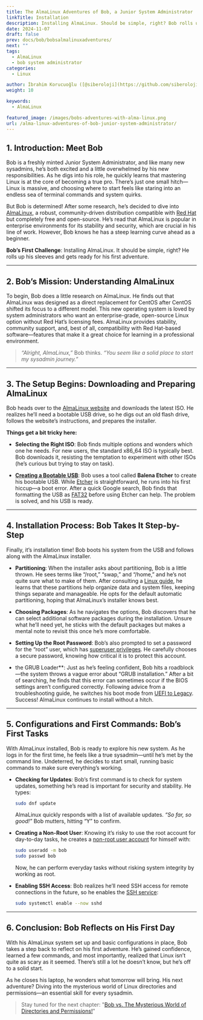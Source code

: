 ```yaml
---
title: The AlmaLinux Adventures of Bob, a Junior System Administrator
linkTitle: Installation
description: Installing AlmaLinux. Should be simple, right? Bob rolls up his sleeves and gets ready for his first adventure.
date: 2024-11-07
draft: false
prev: docs/bob/bobsalmalinuxadventures/
next: ""
tags:
  - AlmaLinux
  - bob system administrator
categories:
  - Linux

author: İbrahim Korucuoğlu ([@siberoloji](https://github.com/siberoloji))
weight: 10

keywords:
  - AlmaLinux

featured_image: /images/bobs-adventures-with-alma-linux.png
url: /alma-linux-adventures-of-bob-junior-system-administrator/
---
```


## 1. Introduction: Meet Bob

Bob is a freshly minted Junior System Administrator, and like many new sysadmins, he’s both excited and a little overwhelmed by his new responsibilities. As he digs into his role, he quickly learns that mastering Linux is at the core of becoming a true pro. There’s just one small hitch—Linux is massive, and choosing where to start feels like staring into an endless sea of terminal commands and system quirks.

But Bob is determined! After some research, he’s decided to dive into [AlmaLinux](/exploring-alma-linux-enterprise-computing/), a robust, community-driven distribution compatible with [Red Hat](/red-hat-open-source-powerhouse-transforming-enterprise-computing/) but completely free and open-source. He’s read that AlmaLinux is popular in enterprise environments for its stability and security, which are crucial in his line of work. However, Bob knows he has a steep learning curve ahead as a beginner.

**Bob’s First Challenge**: Installing AlmaLinux. It should be simple, right? He rolls up his sleeves and gets ready for his first adventure.

---

## 2. Bob’s Mission: Understanding AlmaLinux

To begin, Bob does a little research on AlmaLinux. He finds out that AlmaLinux was designed as a direct replacement for CentOS after CentOS shifted its focus to a different model. This new operating system is loved by system administrators who want an enterprise-grade, open-source Linux option without Red Hat’s licensing fees. AlmaLinux provides stability, community support, and, best of all, compatibility with Red Hat-based software—features that make it a great choice for learning in a professional environment.

> *“Alright, AlmaLinux,”* Bob thinks. *“You seem like a solid place to start my sysadmin journey.”*

---

## 3. The Setup Begins: Downloading and Preparing AlmaLinux

Bob heads over to the [AlmaLinux website](https://almalinux.org) and downloads the latest ISO. He realizes he’ll need a bootable USB drive, so he digs out an old flash drive, follows the website’s instructions, and prepares the installer.

**Things get a bit tricky here:**

- **Selecting the Right ISO**: Bob finds multiple options and wonders which one he needs. For new users, the standard x86_64 ISO is typically best. Bob downloads it, resisting the temptation to experiment with other ISOs (he’s curious but trying to stay on task).

- [**Creating a Bootable USB**](/creating-bootable-usb-windows-linux-macos/): Bob uses a tool called **Balena Etcher** to create his bootable USB. While [Etcher](/balena-etcher-tool-creating-bootable-usb/) is straightforward, he runs into his first hiccup—a boot error. After a quick Google search, Bob finds that formatting the USB as [FAT32](/fat32-microsoft-windows-file-systems/) before using Etcher can help. The problem is solved, and his USB is ready.

---

## 4. Installation Process: Bob Takes It Step-by-Step

Finally, it’s installation time! Bob boots his system from the USB and follows along with the AlmaLinux installer.

- **Partitioning**: When the installer asks about partitioning, Bob is a little thrown. He sees terms like “/root,” “swap,” and “/home,” and he’s not quite sure what to make of them. After consulting a [Linux guide](/concepts-root-home-swap-spaces-linux/), he learns that these partitions help organize data and system files, keeping things separate and manageable. He opts for the default automatic partitioning, hoping that AlmaLinux’s installer knows best.

- **Choosing Packages**: As he navigates the options, Bob discovers that he can select additional software packages during the installation. Unsure what he’ll need yet, he sticks with the default packages but makes a mental note to revisit this once he’s more comfortable.

- **Setting Up the Root Password**: Bob’s also prompted to set a password for the “root” user, which has [superuser privileges](/understanding-root-user-linux-important-role-security/). He carefully chooses a secure password, knowing how critical it is to protect this account.

- the GRUB Loader**: Just as he’s feeling confident, Bob hits a roadblock—the system throws a vague error about “GRUB installation.” After a bit of searching, he finds that this error can sometimes occur if the BIOS settings aren’t configured correctly. Following advice from a troubleshooting guide, he switches his boot mode from [UEFI to Legacy](/understanding-uefi-legacy-boot-mode-comprehensive-guide/). Success! AlmaLinux continues to install without a hitch.

---

## 5. Configurations and First Commands: Bob’s First Tasks

With AlmaLinux installed, Bob is ready to explore his new system. As he logs in for the first time, he feels like a true sysadmin—until he’s met by the command line. Undeterred, he decides to start small, running basic commands to make sure everything’s working.

- **Checking for Updates**: Bob’s first command is to check for system updates, something he’s read is important for security and stability. He types:

    ```bash
    sudo dnf update
    ```

    AlmaLinux quickly responds with a list of available updates. *“So far, so good!”* Bob mutters, hitting “Y” to confirm.

- **Creating a Non-Root User**: Knowing it’s risky to use the root account for day-to-day tasks, he creates a [non-root user account](/creating-non-root-user-linux/) for himself with:

    ```bash
    sudo useradd -m bob
    sudo passwd bob
    ```

    Now, he can perform everyday tasks without risking system integrity by working as root.

- **Enabling SSH Access**: Bob realizes he’ll need SSH access for remote connections in the future, so he enables the [SSH service](/understanding-ssh-service-linux/):

    ```bash
    sudo systemctl enable --now sshd
    ```

---

## 6. Conclusion: Bob Reflects on His First Day

With his AlmaLinux system set up and basic configurations in place, Bob takes a step back to reflect on his first adventure. He’s gained confidence, learned a few commands, and most importantly, realized that Linux isn’t quite as scary as it seemed. There’s still a lot he doesn’t know, but he’s off to a solid start.

As he closes his laptop, he wonders what tomorrow will bring. His next adventure? Diving into the mysterious world of Linux directories and permissions—an essential skill for every sysadmin.

> Stay tuned for the next chapter: "[Bob vs. The Mysterious World of Directories and Permissions!](/bob-explores-mysterious-world-of-directories-permissions/)"

